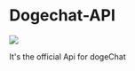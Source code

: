<h1>Dogechat-API</h1>
<img style = {width:"50px"; heigth:"50px"} src="https://crhscountyline.com/wp-content/uploads/2020/03/Capture.png">
<p>It's the official Api for dogeChat</p>
